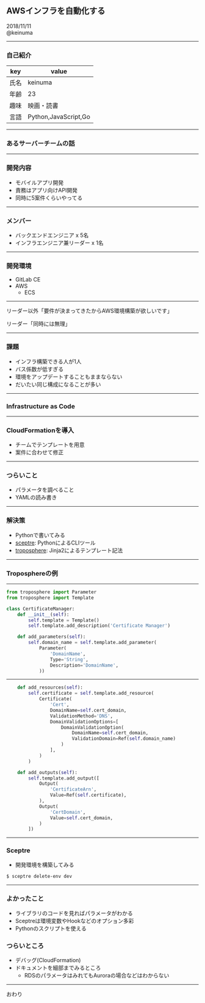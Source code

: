 ## AWSインフラを自動化する

2018/11/11  
@keinuma

---

### 自己紹介

| key | value |
| --- | --- |
| 氏名 | keinuma |
| 年齢 | 23 |
| 趣味 | 映画・読書 |
| 言語 | Python,JavaScript,Go |

---

### あるサーバーチームの話

---

### 開発内容
- モバイルアプリ開発
- 責務はアプリ向けAPI開発
- 同時に5案件くらいやってる

---

### メンバー
- バックエンドエンジニア x 5名
- インフラエンジニア兼リーダー x 1名

---

### 開発環境
- GitLab CE
- AWS
  - ECS

---

リーダー以外「要件が決まってきたからAWS環境構築が欲しいです」  
  
リーダー「同時には無理」

---

### 課題
- インフラ構築できる人が1人
- バス係数が低すぎる 
- 環境をアップデートすることもままならない
- だいたい同じ構成になることが多い

---

### Infrastructure as Code

---

### CloudFormationを導入
- チームでテンプレートを用意
- 案件に合わせて修正

---

### つらいこと
- パラメータを調べること
- YAMLの読み書き

---

### 解決策
- Pythonで書いてみる
- [sceptre](https://github.com/cloudreach/sceptre): PythonによるCLIツール
- [troposphere](https://github.com/cloudtools/troposphere): Jinja2によるテンプレート記法

---

### Troposphereの例

---

```python
from troposphere import Parameter
from troposphere import Template

class CertificateManager:
    def __init__(self):
        self.template = Template()
        self.template.add_description('Certificate Manager')

    def add_parameters(self):
        self.domain_name = self.template.add_parameter(
            Parameter(
                'DomainName',
                Type='String',
                Description='DomainName',
            ))
```

---

```python
    def add_resources(self):
        self.certificate = self.template.add_resource(
            Certificate(
                'Cert',
                DomainName=self.cert_domain,
                ValidationMethod='DNS',
                DomainValidationOptions=[
                    DomainValidationOption(
                        DomainName=self.cert_domain,
                        ValidationDomain=Ref(self.domain_name)
                    )
                ],
            )
        )

    def add_outputs(self):
        self.template.add_output([
            Output(
                'CertificateArn',
                Value=Ref(self.certificate),
            ),
            Output(
                'CertDomain',
                Value=self.cert_domain,
            )
        ])

```

---

### Sceptre
- 開発環境を構築してみる

```bash
$ sceptre delete-env dev
```

---

### よかったこと
- ライブラリのコードを見ればパラメータがわかる
- Sceptreは環境変数やHookなどのオプション多彩
- Pythonのスクリプトを使える

### つらいところ
- デバッグ(CloudFormation)
- ドキュメントを細部までみるところ
  - RDSのパラメータはみれてもAuroraの場合などはわからない

---

おわり

